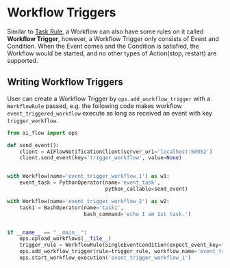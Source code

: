 # Workflow Triggers

Similar to [Task Rule](./task_rules.md), a Workflow can also have some rules on it called **Workflow Trigger**, however, a Workflow Trigger only consists of Event and Condition. 
When the Event comes and the Condition is satisfied, the Workflow would be started, and no other types of Action(stop, restart) are supported.

## Writing Workflow Triggers

User can create a Workflow Trigger by `ops.add_workflow_trigger` with a `WorkflowRule` passed, e.g. the following code makes workflow `event_triggered_workflow` execute as long as received an event with key `trigger_workflow`.

```python
from ai_flow import ops

def send_event():
    client = AIFlowNotificationClient(server_uri='localhost:50052')
    client.send_event(key='trigger_workflow', value=None)


with Workflow(name='event_trigger_workflow_1') as w1:
    event_task = PythonOperator(name='event_task',
                                python_callable=send_event)

with Workflow(name='event_trigger_workflow_2') as w2:
    task1 = BashOperator(name='task1',
                         bash_command='echo I am 1st task.')


if __name__ == "__main__":
    ops.upload_workflows(__file__)
    trigger_rule = WorkflowRule(SingleEventCondition(expect_event_key="trigger_workflow"))
    ops.add_workflow_trigger(rule=trigger_rule, workflow_name='event_trigger_workflow_2')
    ops.start_workflow_execution('event_trigger_workflow_1')
```